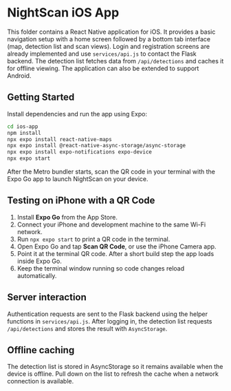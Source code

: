 # NightScan iOS App

This folder contains a React Native application for iOS.
It provides a basic navigation setup with a home screen followed by a bottom tab
interface (map, detection list and scan views).
Login and registration screens are already implemented and use `services/api.js`
to contact the Flask backend. The detection list fetches data from
`/api/detections` and caches it for offline viewing.
The application can also be extended to support Android.

## Getting Started

Install dependencies and run the app using Expo:

```bash
cd ios-app
npm install
npx expo install react-native-maps
npx expo install @react-native-async-storage/async-storage
npx expo install expo-notifications expo-device
npx expo start
```
After the Metro bundler starts, scan the QR code in your terminal with the Expo Go app to launch NightScan on your device.


## Testing on iPhone with a QR Code
1. Install **Expo Go** from the App Store.
2. Connect your iPhone and development machine to the same Wi-Fi network.
3. Run `npx expo start` to print a QR code in the terminal.
4. Open Expo Go and tap **Scan QR Code**, or use the iPhone Camera app.
5. Point it at the terminal QR code. After a short build step the app loads inside Expo Go.
6. Keep the terminal window running so code changes reload automatically.

## Server interaction

Authentication requests are sent to the Flask backend using the helper
functions in `services/api.js`. After logging in, the detection list requests
`/api/detections` and stores the result with `AsyncStorage`.

## Offline caching

The detection list is stored in AsyncStorage so it remains available when the device is offline. Pull down on the list to refresh the cache when a network connection is available.

